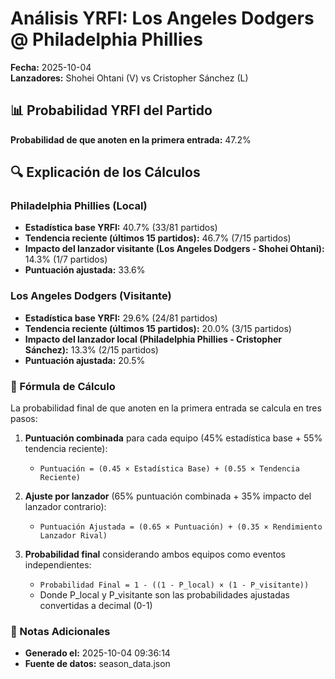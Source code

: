# Análisis YRFI: Los Angeles Dodgers @ Philadelphia Phillies

**Fecha:** 2025-10-04  
**Lanzadores:** Shohei Ohtani (V) vs Cristopher Sánchez (L)

## 📊 Probabilidad YRFI del Partido

**Probabilidad de que anoten en la primera entrada:** 47.2%

## 🔍 Explicación de los Cálculos

### Philadelphia Phillies (Local)
- **Estadística base YRFI:** 40.7% (33/81 partidos)
- **Tendencia reciente (últimos 15 partidos):** 46.7% (7/15 partidos)
- **Impacto del lanzador visitante (Los Angeles Dodgers - Shohei Ohtani):** 14.3% (1/7 partidos)
- **Puntuación ajustada:** 33.6%

### Los Angeles Dodgers (Visitante)
- **Estadística base YRFI:** 29.6% (24/81 partidos)
- **Tendencia reciente (últimos 15 partidos):** 20.0% (3/15 partidos)
- **Impacto del lanzador local (Philadelphia Phillies - Cristopher Sánchez):** 13.3% (2/15 partidos)
- **Puntuación ajustada:** 20.5%

### 📝 Fórmula de Cálculo

La probabilidad final de que anoten en la primera entrada se calcula en tres pasos:

1. **Puntuación combinada** para cada equipo (45% estadística base + 55% tendencia reciente):
   - `Puntuación = (0.45 × Estadística Base) + (0.55 × Tendencia Reciente)`

2. **Ajuste por lanzador** (65% puntuación combinada + 35% impacto del lanzador contrario):
   - `Puntuación Ajustada = (0.65 × Puntuación) + (0.35 × Rendimiento Lanzador Rival)`

3. **Probabilidad final** considerando ambos equipos como eventos independientes:
   - `Probabilidad Final = 1 - ((1 - P_local) × (1 - P_visitante))`
   - Donde P_local y P_visitante son las probabilidades ajustadas convertidas a decimal (0-1)

### 📌 Notas Adicionales

- **Generado el:** 2025-10-04 09:36:14
- **Fuente de datos:** season_data.json
